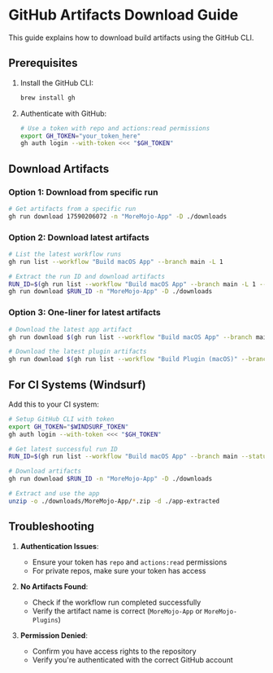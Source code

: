 # GitHub Artifacts Download Guide

This guide explains how to download build artifacts using the GitHub CLI.

## Prerequisites

1. Install the GitHub CLI:
   ```bash
   brew install gh
   ```

2. Authenticate with GitHub:
   ```bash
   # Use a token with repo and actions:read permissions
   export GH_TOKEN="your_token_here"
   gh auth login --with-token <<< "$GH_TOKEN"
   ```

## Download Artifacts

### Option 1: Download from specific run

```bash
# Get artifacts from a specific run
gh run download 17590206072 -n "MoreMojo-App" -D ./downloads
```

### Option 2: Download latest artifacts

```bash
# List the latest workflow runs
gh run list --workflow "Build macOS App" --branch main -L 1

# Extract the run ID and download artifacts
RUN_ID=$(gh run list --workflow "Build macOS App" --branch main -L 1 --json databaseId --jq '.[0].databaseId')
gh run download $RUN_ID -n "MoreMojo-App" -D ./downloads
```

### Option 3: One-liner for latest artifacts

```bash
# Download the latest app artifact
gh run download $(gh run list --workflow "Build macOS App" --branch main -L 1 --json databaseId --jq '.[0].databaseId') -n "MoreMojo-App" -D ./downloads

# Download the latest plugin artifacts
gh run download $(gh run list --workflow "Build Plugin (macOS)" --branch main -L 1 --json databaseId --jq '.[0].databaseId') -n "MoreMojo-Plugins" -D ./downloads
```

## For CI Systems (Windsurf)

Add this to your CI system:

```bash
# Setup GitHub CLI with token
export GH_TOKEN="$WINDSURF_TOKEN"
gh auth login --with-token <<< "$GH_TOKEN"

# Get latest successful run ID
RUN_ID=$(gh run list --workflow "Build macOS App" --branch main --status completed -L 1 --json databaseId --jq '.[0].databaseId')

# Download artifacts
gh run download $RUN_ID -n "MoreMojo-App" -D ./downloads

# Extract and use the app
unzip -o ./downloads/MoreMojo-App/*.zip -d ./app-extracted
```

## Troubleshooting

1. **Authentication Issues**:
   - Ensure your token has `repo` and `actions:read` permissions
   - For private repos, make sure your token has access

2. **No Artifacts Found**:
   - Check if the workflow run completed successfully
   - Verify the artifact name is correct (`MoreMojo-App` or `MoreMojo-Plugins`)

3. **Permission Denied**:
   - Confirm you have access rights to the repository
   - Verify you're authenticated with the correct GitHub account
